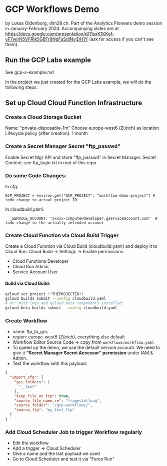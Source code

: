 # GCP Workflows Demo

by Lukas Oldenburg, dim28.ch. Part of the Analytics Pioneers demo session in January-February 2024.
Accompanying slides are at https://docs.google.com/presentation/d/11sxK1XKof-yF7wjrN5VFRlk5GBTr9NgFaSdINvjDH1Y (ask for
access if you can't see them).

## Run the GCP Labs example

See gcp-s-example.md

In the project we just created for the GCP Labs example, we will do the following steps:

## Set up Cloud Cloud Function Infrastructure

### Create a Cloud Storage Bucket

Name: "private-disposable-1m"
Choose europe-west6 (Zürich) as location
Lifecycle policy (after creation): 1 month

### Create a Secret Manager Secret "ftp_passwd"

Enable Secret Mgr API and store "ftp_passwd" in Secret Manager.
Secret Content: see ftp_login.txt in root of this repo.

### Do some Code Changes:

In cfg:

```
GCP_PROJECT = environ.get("GCP_PROJECT", "workflow-demo-project") # todo change to actual project ID
```

In cloudbuild.yaml:

```
  _SERVICE_ACCOUNT: "xxxxx-compute@developer.gserviceaccount.com"  # todo change to the actually intended account 
```

### Create Cloud Function via Cloud Build Trigger

Create a Cloud Function via Cloud Build (cloudbuild.yaml) and deploy it to Cloud Run.
Cloud Build -> Settings -> Enable permissions:

- Cloud Functions Developer
- Cloud Run Admin
- Service Account User

#### Build via Cloud Build:

```bash
gcloud set project !!THEPROJECTID!!
gcloud builds submit --config cloudbuild.yaml
# or: With logs and gcloud beta components installed:
gcloud beta builds submit --config cloudbuild.yaml
```

### Create Workflow

- name: ftp_to_gcs
- region: europe-west6 (Zürich), everything else default
- Workflow Editor Source Code -> copy from `workflows/workflow.yaml`
- To speed up the demo, we use the default service account. We need to give it **"Secret Manager Secret Accessor"
  permission** under IAM & Admin.
- Test the workflow with this payload:

```json
{
  "import_cfg": {
    "gcs_folders": [
      "__test"
    ],
    "keep_file_on_ftp": true,
    "source_file_name_re": "fragestellung",
    "source_folder": "/gcp-workflows/",
    "source_ftp": "my_test_ftp"
  }
}
```

### Add Cloud Scheduler Job to trigger Workflow regularly

- Edit the workflow
- Add a trigger => Cloud Scheduler
- Give a name and the last payload we used
- Go to Cloud Scheduler and test it via "Force Run"